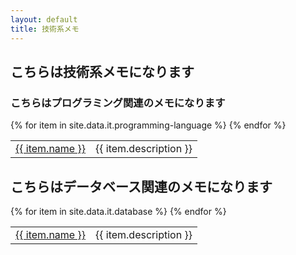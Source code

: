 ```yaml
---
layout: default
title: 技術系メモ
---
```

## こちらは技術系メモになります


### こちらはプログラミング関連のメモになります

<table>
    {% for item in site.data.it.programming-language %}
    <tr>
        <td><a href="{{ item.link }}">{{ item.name }}</a></td>
        <td>{{ item.description }}</td>
    </tr>
    {% endfor %}
</table>

## こちらはデータベース関連のメモになります

<table>
    {% for item in site.data.it.database %}
    <tr>
        <td><a href="{{ item.link }}">{{ item.name }}</a></td>
        <td>{{ item.description }}</td>
    </tr>
    {% endfor %}
</table>
